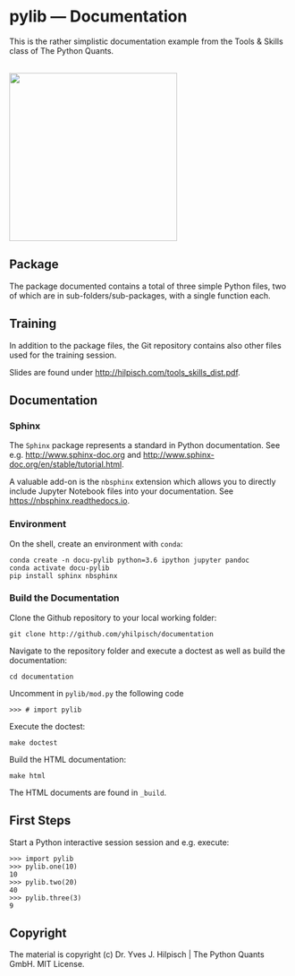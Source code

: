 # pylib &mdash; Documentation

This is the rather simplistic documentation example from the Tools & Skills class of The Python Quants.

<br>

<img src="http://hilpisch.com/images/finaince_visual_low.png" width=300px>

## Package

The package documented contains a total of three simple Python files, two of which are in sub-folders/sub-packages, with a single function each.

## Training

In addition to the package files, the Git repository contains also other files used for the training session.

Slides are found under http://hilpisch.com/tools_skills_dist.pdf.

##  Documentation

### Sphinx

The `Sphinx` package represents a standard in Python documentation. See e.g. http://www.sphinx-doc.org and http://www.sphinx-doc.org/en/stable/tutorial.html.

A valuable add-on is the `nbsphinx` extension which allows you to directly include Jupyter Notebook files into your documentation. See https://nbsphinx.readthedocs.io.

### Environment

On the shell, create an environment with `conda`:

    conda create -n docu-pylib python=3.6 ipython jupyter pandoc
    conda activate docu-pylib
    pip install sphinx nbsphinx

### Build the Documentation

Clone the Github repository to your local working folder:

    git clone http://github.com/yhilpisch/documentation
    
Navigate to the repository folder and execute a doctest as well as build the documentation:

    cd documentation
    
Uncomment in `pylib/mod.py` the following code

    >>> # import pylib

Execute the doctest:

    make doctest

Build the HTML documentation:

    make html

The HTML documents are found in `_build`.

    
## First Steps
    
Start a Python interactive session session and e.g. execute:

    >>> import pylib
    >>> pylib.one(10)
    10
    >>> pylib.two(20)
    40
    >>> pylib.three(3)
    9

## Copyright

The material is copyright (c) Dr. Yves J. Hilpisch | The Python Quants GmbH. MIT License.
